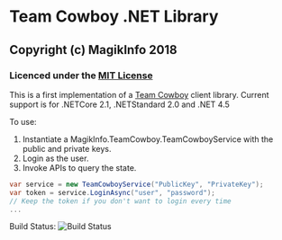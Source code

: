 # Team Cowboy .NET Library #

## Copyright (c) MagikInfo 2018 ##

### Licenced under the [MIT License](https://opensource.org/licenses/MIT)

This is a first implementation of a [Team Cowboy](https://teamcowboy.com) client library. Current support is for .NETCore 2.1, .NETStandard 2.0 and .NET 4.5

To use:
1. Instantiate a MagikInfo.TeamCowboy.TeamCowboyService with the public and private keys.
2. Login as the user.
3. Invoke APIs to query the state.

```C#
var service = new TeamCowboyService("PublicKey", "PrivateKey");
var token = service.LoginAsync("user", "password");
// Keep the token if you don't want to login every time
...
```

Build Status: ![Build Status](https://magikinfo.visualstudio.com/TeamCowboy/_apis/build/status/TeamCowboy-.NET%20Desktop-CI)